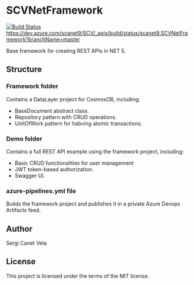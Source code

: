 # SCVNetFramework
[![Build Status](https://dev.azure.com/scanet9/SCV/_apis/build/status/scanet9.SCVNetFramework?branchName=master)](https://dev.azure.com/scanet9/SCV/_build/latest?definitionId=2&branchName=master)
https://dev.azure.com/scanet9/SCV/_apis/build/status/scanet9.SCVNetFramework?branchName=master

Base framework for creating REST APIs in NET 5.

## Structure
### Framework folder
Contains a DataLayer project for CosmosDB, including:
- BaseDocument abstract class.
- Repository pattern with CRUD operations.
- UnitOfWork pattern for habving atomic transactions.

### Demo folder
Contains a full REST API example using the framework project, including:
- Basic CRUD functionalities for user management
- JWT token-based authorization.
- Swagger UI.

### azure-pipelines.yml file
Builds the framework project and publishes it in a private Azure Devops Artifacts feed.

## Author
Sergi Canet Vela

## License
This project is licensed under the terms of the MIT license.

